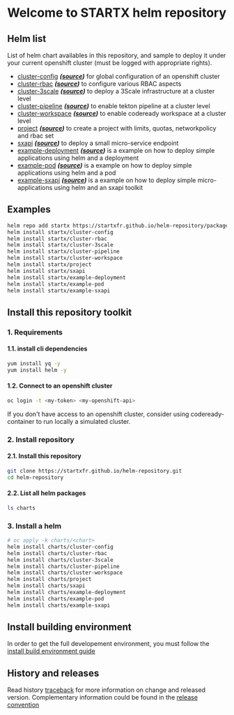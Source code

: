 # Welcome to STARTX helm repository

## Helm list

List of helm chart availables in this repository, and sample to deploy it under your current openshift cluster (must be logged with appropriate rights).

- [cluster-config](charts/cluster-config.md) ***([source](https://github.com/startxfr/helm-repository/tree/master/charts/cluster-config))*** for global configuration of an openshift cluster
- [cluster-rbac](charts/cluster-rbac.md) ***([source](https://github.com/startxfr/helm-repository/tree/master/charts/cluster-rbac))*** to configure various RBAC aspects
- [cluster-3scale](charts/cluster-3scale.md) ***([source](https://github.com/startxfr/helm-repository/tree/master/charts/cluster-3scale))*** to deploy a 3Scale infrastructure at a cluster level
- [cluster-pipeline](charts/cluster-pipeline.md) ***([source](https://github.com/startxfr/helm-repository/tree/master/charts/cluster-pipeline))*** to enable tekton pipeline at a cluster level
- [cluster-workspace](charts/cluster-workspace.md) ***([source](https://github.com/startxfr/helm-repository/tree/master/charts/cluster-workspace))*** to enable codeready workspace at a cluster level
- [project](charts/project.md) ***([source](https://github.com/startxfr/helm-repository/tree/master/charts/project))*** to create a project with limits, quotas, networkpolicy and rbac set
- [sxapi](charts/sxapi.md) ***([source](https://github.com/startxfr/helm-repository/tree/master/charts/sxapi))*** to deploy a small micro-service endpoint
- [example-deployment](charts/example-deployment.md) ***([source](https://github.com/startxfr/helm-repository/tree/master/charts/example-deployment))*** is a example on how to deploy simple applications using helm and a deployment
- [example-pod](charts/example-pod.md) ***([source](https://github.com/startxfr/helm-repository/tree/master/charts/example-pod))*** is a example on how to deploy simple applications using helm and a pod
- [example-sxapi](charts/example-sxapi.md) ***([source](https://github.com/startxfr/helm-repository/tree/master/charts/example-sxapi))*** is a example on how to deploy simple micro-applications using helm and an sxapi toolkit

## Examples

```bash
helm repo add startx https://startxfr.github.io/helm-repository/packages/
helm install startx/cluster-config
helm install startx/cluster-rbac
helm install startx/cluster-3scale
helm install startx/cluster-pipeline
helm install startx/cluster-workspace
helm install startx/project
helm install startx/sxapi
helm install startx/example-deployment
helm install startx/example-pod
helm install startx/example-sxapi
```

## Install this repository toolkit

### 1. Requirements

#### 1.1. install cli dependencies

```bash
yum install yq -y
yum install helm -y
```

#### 1.2. Connect to an openshift cluster

```bash
oc login -t <my-token> <my-openshift-api>
```

If you don't have access to an openshift cluster, consider using codeready-container to
run locally a simulated cluster.

### 2. Install repository

#### 2.1. Install this repository

```bash
git clone https://startxfr.github.io/helm-repository.git
cd helm-repository
```

#### 2.2. List all helm packages

```bash
ls charts
```

### 3. Install a helm

```bash
# oc apply -k charts/<chart>
helm install charts/cluster-config
helm install charts/cluster-rbac
helm install charts/cluster-3scale
helm install charts/cluster-pipeline
helm install charts/cluster-workspace
helm install charts/project
helm install charts/sxapi
helm install charts/example-deployment
helm install charts/example-pod
helm install charts/example-sxapi
```

## Install building environment

In order to get the full developement environment, you must follow the [install build environment guide](install-build)

## History and releases

Read history [traceback](history) for more information on change and released version. Complementary information could be found in the [release convention](releases)
